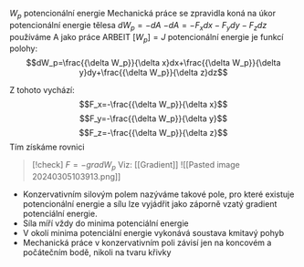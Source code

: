 $W_p$ potencionální energie
Mechanická práce se zpravidla koná na úkor potencionální energie tělesa
$dW_p=-dA$
$-dA=-F_xdx-F_ydy-F_zdz$
používáme A jako práce ARBEIT
$[W_p]=J$
potencionální energie je funkcí polohy:
$$dW_p=\frac{{\delta W_p}}{\delta x}dx+\frac{{\delta W_p}}{\delta y}dy+\frac{{\delta W_p}}{\delta z}dz$$

Z tohoto vychází:
$$F_x=-\frac{{\delta W_p}}{\delta x}$$
$$F_y=-\frac{{\delta W_p}}{\delta y}$$
$$F_z=-\frac{{\delta W_p}}{\delta z}$$
Tím získáme rovnici
>[!check] $F=-gradW_p$
Viz: [[Gradient]]
![[Pasted image 20240305103913.png]]

- Konzervativním silovým polem nazýváme takové pole, pro které existuje potencionální energie a sílu lze vyjádřit jako záporně vzatý gradient potenciální energie.
- Síla míří vždy do minima potenciální energie
- V okolí minima potenciální energie vykonává soustava kmitavý pohyb
- Mechanická práce v konzervativním poli závisí jen na koncovém a počátečním bodě, nikoli na tvaru křivky